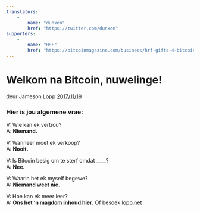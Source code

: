 ```yaml
---
translators: 
    - 
        name: "dunxen"
        href: "https://twitter.com/dunxen"
supporters: 
    - 
        name: "HRF"
        href: "https://bitcoinmagazine.com/business/hrf-gifts-4-bitcoin-to-bitcoin-projects"
---
```

# Welkom na Bitcoin, nuwelinge!

deur Jameson Lopp [2017/11/19](https://twitter.com/lopp/status/932350908461133825)

<LanguageDropdown/>

### Hier is jou algemene vrae:

V: Wie kan ek vertrou?  
A: **Niemand.**

V: Wanneer moet ek verkoop?  
A: **Nooit.**

V: Is Bitcoin besig om te sterf omdat ____?  
A: **Nee.**

V: Waarin het ek myself begewe?  
A: **Niemand weet nie.**


V: Hoe kan ek meer leer?  
A: **Ons het ‘n [magdom inhoud hier](/zaf/af/translations/).** Of besoek [lopp.net](https://www.lopp.net/bitcoin-information.html)
